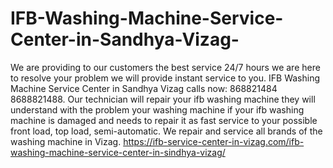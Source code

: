 # IFB-Washing-Machine-Service-Center-in-Sandhya-Vizag-
We are providing to our customers the best service 24/7 hours we are here to resolve your problem we will provide instant service to you. IFB Washing Machine Service Center in Sandhya Vizag calls now: 868821484 8688821488. Our technician will repair your ifb washing machine they will understand with the problem your washing machine if your ifb washing machine is damaged and needs to repair it as fast service to your possible front load, top load, semi-automatic. We repair and service all brands of the washing machine in Vizag. https://ifb-service-center-in-vizag.com/ifb-washing-machine-service-center-in-sindhya-vizag/
